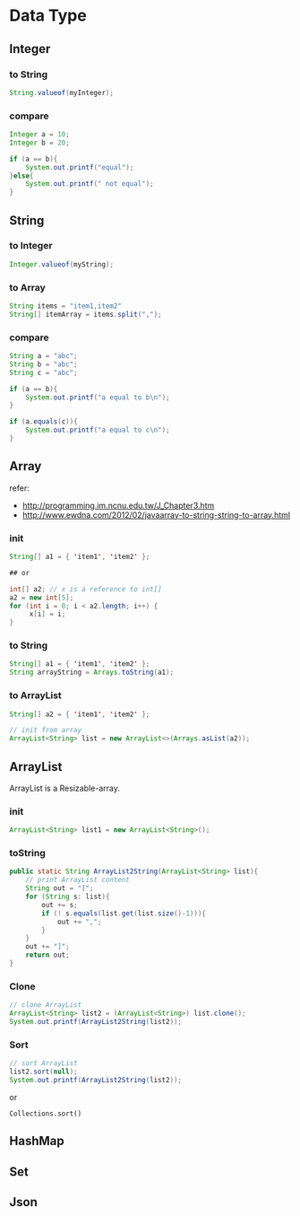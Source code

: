 Data Type
=========

Integer
-------

### to String
```java
String.valueof(myInteger);
```


### compare
```java
Integer a = 10;
Integer b = 20;

if (a == b){
	System.out.printf("equal");
}else{
	System.out.printf(" not equal");
}
```


String
------

### to Integer
```java
Integer.valueof(myString);
```

### to Array
```java
String items = "item1,item2"
String[] itemArray = items.split(",");
```

### compare

```java
String a = "abc";
String b = "abc";
String c = "abc";

if (a == b){
	System.out.printf("a equal to b\n");
}

if (a.equals(c)){
	System.out.printf("a equal to c\n");
}
```


Array
-----

refer:
- http://programming.im.ncnu.edu.tw/J_Chapter3.htm
- http://www.ewdna.com/2012/02/javaarray-to-string-string-to-array.html

### init

```java
String[] a1 = { 'item1', 'item2' };

## or

int[] a2; // x is a reference to int[]
a2 = new int[5];
for (int i = 0; i < a2.length; i++) {
     x[i] = i;
}

```

### to String

```java
String[] a1 = { 'item1', 'item2' };
String arrayString = Arrays.toString(a1);
```

### to ArrayList
```java
String[] a2 = { 'item1', 'item2' };

// init from array
ArrayList<String> list = new ArrayList<>(Arrays.asList(a2));
```

ArrayList
---------

ArrayList is a Resizable-array.

### init

```java
ArrayList<String> list1 = new ArrayList<String>();
```

### toString

```java
public static String ArrayList2String(ArrayList<String> list){
	// print ArrayList content
	String out = "[";
	for (String s: list){
		out += s;
		if (! s.equals(list.get(list.size()-1))){
			out += ",";
		}
	}
	out += "]";
	return out;
}
```

### Clone

```java
// clone ArrayList
ArrayList<String> list2 = (ArrayList<String>) list.clone();
System.out.printf(ArrayList2String(list2));
```

### Sort
```java
// sort ArrayList
list2.sort(null);
System.out.printf(ArrayList2String(list2));
```

or

```
Collections.sort()
```

HashMap
-------

Set
---



Json
-----
